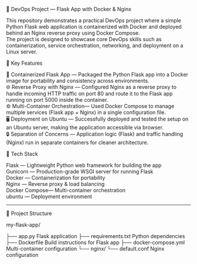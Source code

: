  🚀 DevOps Project — Flask App with Docker & Nginx

This repository demonstrates a practical DevOps project where a simple Python Flask web application is containerized with Docker and deployed behind an Nginx reverse proxy using Docker Compose.  
The project is designed to showcase core DevOps skills such as containerization, service orchestration, networking, and deployment on a Linux server.


 📌 Key Features

 🐳 Containerized Flask App — Packaged the Python Flask app into a Docker image for portability and consistency across environments.  
 🌐 Reverse Proxy with Nginx — Configured Nginx as a reverse proxy to handle incoming HTTP traffic on port 80 and route it to the Flask app running on port 5000 inside the container.  
 ⚙️ Multi-Container Orchestration— Used Docker Compose to manage multiple services (Flask app + Nginx) in a single configuration file.  
 🖥️ Deployment on Ubuntu — Successfully deployed and tested the setup on an Ubuntu server, making the application accessible via browser.  
 🔒 Separation of Concerns — Application logic (Flask) and traffic handling (Nginx) run in separate containers for cleaner architecture.  
 

🔧 Tech Stack

Flask — Lightweight Python web framework for building the app  
Gunicorn — Production-grade WSGI server for running Flask  
Docker — Containerization for portability  
Nginx — Reverse proxy & load balancing  
Docker Compose— Multi-container orchestration  
ubuntu — Deployment environment  

---

📂 Project Structure


my-flask-app/

├── app.py                                    Flask application
├── requirements.txt                          Python dependencies
├── Dockerfile                            Build instructions for Flask app
├── docker-compose.yml                       Multi-container configuration
└── nginx/
└── default.conf                                 Nginx configuration
